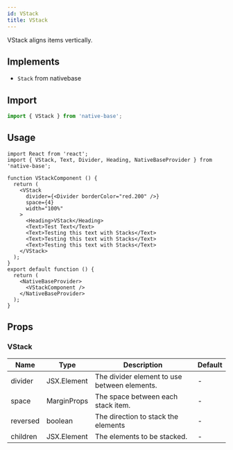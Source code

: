 ```yaml
---
id: VStack
title: VStack
---
```


VStack aligns items vertically.

## Implements

- `Stack` from nativebase

## Import

```jsx
import { VStack } from 'native-base';
```

## Usage

```SnackPlayer name=VStack%20Usage
import React from 'react';
import { VStack, Text, Divider, Heading, NativeBaseProvider } from 'native-base';

function VStackComponent () {
  return (
    <VStack
      divider={<Divider borderColor="red.200" />}
      space={4}
      width="100%"
    >
      <Heading>VStack</Heading>
      <Text>Test Text</Text>
      <Text>Testing this text with Stacks</Text>
      <Text>Testing this text with Stacks</Text>
      <Text>Testing this text with Stacks</Text>
    </VStack>
  );
}
export default function () {
  return (
    <NativeBaseProvider>
      <VStackComponent />
    </NativeBaseProvider>
  );
}
```

## Props

### VStack

| Name     | Type        | Description                                  | Default |
| -------- | ----------- | -------------------------------------------- | ------- |
| divider  | JSX.Element | The divider element to use between elements. | -       |
| space    | MarginProps | The space between each stack item.           | -       |
| reversed | boolean     | The direction to stack the elements          | -       |
| children | JSX.Element | The elements to be stacked.                  | -       |
